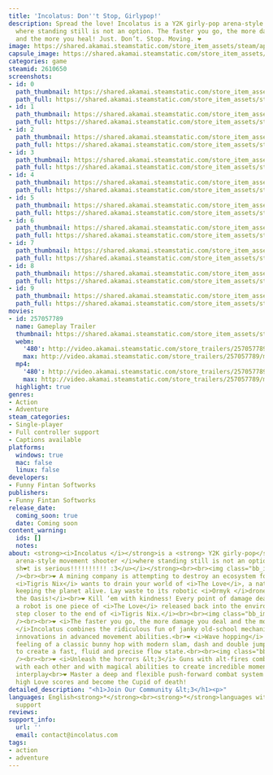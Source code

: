```yaml
---
title: 'Incolatus: Don''t Stop, Girlypop!'
description: Spread the love! Incolatus is a Y2K girly-pop arena-style movement shooter
  where standing still is not an option. The faster you go, the more damage you deal
  and the more you heal! Just. Don’t. Stop. Moving. ❤
image: https://shared.akamai.steamstatic.com/store_item_assets/steam/apps/2610650/header.jpg?t=1732688882
capsule_image: https://shared.akamai.steamstatic.com/store_item_assets/steam/apps/2610650/capsule_231x87.jpg?t=1732688882
categories: game
steamid: 2610650
screenshots:
- id: 0
  path_thumbnail: https://shared.akamai.steamstatic.com/store_item_assets/steam/apps/2610650/ss_39cdb152eecebb882700b2e7a95d4943e0e4381a.600x338.jpg?t=1732688882
  path_full: https://shared.akamai.steamstatic.com/store_item_assets/steam/apps/2610650/ss_39cdb152eecebb882700b2e7a95d4943e0e4381a.1920x1080.jpg?t=1732688882
- id: 1
  path_thumbnail: https://shared.akamai.steamstatic.com/store_item_assets/steam/apps/2610650/ss_7a2ecb0766960ba37cf024476638de051b58b28d.600x338.jpg?t=1732688882
  path_full: https://shared.akamai.steamstatic.com/store_item_assets/steam/apps/2610650/ss_7a2ecb0766960ba37cf024476638de051b58b28d.1920x1080.jpg?t=1732688882
- id: 2
  path_thumbnail: https://shared.akamai.steamstatic.com/store_item_assets/steam/apps/2610650/ss_7f95626b92ee08b7ea846a156fa8a62a751aa98d.600x338.jpg?t=1732688882
  path_full: https://shared.akamai.steamstatic.com/store_item_assets/steam/apps/2610650/ss_7f95626b92ee08b7ea846a156fa8a62a751aa98d.1920x1080.jpg?t=1732688882
- id: 3
  path_thumbnail: https://shared.akamai.steamstatic.com/store_item_assets/steam/apps/2610650/ss_5e01962128b8256909eeb6e050a579afd6842025.600x338.jpg?t=1732688882
  path_full: https://shared.akamai.steamstatic.com/store_item_assets/steam/apps/2610650/ss_5e01962128b8256909eeb6e050a579afd6842025.1920x1080.jpg?t=1732688882
- id: 4
  path_thumbnail: https://shared.akamai.steamstatic.com/store_item_assets/steam/apps/2610650/ss_fdaee89bd3b2cbb07c804a1896e1af72b3f65618.600x338.jpg?t=1732688882
  path_full: https://shared.akamai.steamstatic.com/store_item_assets/steam/apps/2610650/ss_fdaee89bd3b2cbb07c804a1896e1af72b3f65618.1920x1080.jpg?t=1732688882
- id: 5
  path_thumbnail: https://shared.akamai.steamstatic.com/store_item_assets/steam/apps/2610650/ss_e9073e7ace14a9ba9fe5a516dbbe693d1d012881.600x338.jpg?t=1732688882
  path_full: https://shared.akamai.steamstatic.com/store_item_assets/steam/apps/2610650/ss_e9073e7ace14a9ba9fe5a516dbbe693d1d012881.1920x1080.jpg?t=1732688882
- id: 6
  path_thumbnail: https://shared.akamai.steamstatic.com/store_item_assets/steam/apps/2610650/ss_7abc141e96b273dc0e655af12d96e9003f064bca.600x338.jpg?t=1732688882
  path_full: https://shared.akamai.steamstatic.com/store_item_assets/steam/apps/2610650/ss_7abc141e96b273dc0e655af12d96e9003f064bca.1920x1080.jpg?t=1732688882
- id: 7
  path_thumbnail: https://shared.akamai.steamstatic.com/store_item_assets/steam/apps/2610650/ss_1a67d884c3d29f66754080253722a317ca3ed221.600x338.jpg?t=1732688882
  path_full: https://shared.akamai.steamstatic.com/store_item_assets/steam/apps/2610650/ss_1a67d884c3d29f66754080253722a317ca3ed221.1920x1080.jpg?t=1732688882
- id: 8
  path_thumbnail: https://shared.akamai.steamstatic.com/store_item_assets/steam/apps/2610650/ss_57598800e62b3d556372066f6d623d65ac847d72.600x338.jpg?t=1732688882
  path_full: https://shared.akamai.steamstatic.com/store_item_assets/steam/apps/2610650/ss_57598800e62b3d556372066f6d623d65ac847d72.1920x1080.jpg?t=1732688882
- id: 9
  path_thumbnail: https://shared.akamai.steamstatic.com/store_item_assets/steam/apps/2610650/ss_3135aad3ec7a840fd9f18517a96f24779303d2d3.600x338.jpg?t=1732688882
  path_full: https://shared.akamai.steamstatic.com/store_item_assets/steam/apps/2610650/ss_3135aad3ec7a840fd9f18517a96f24779303d2d3.1920x1080.jpg?t=1732688882
movies:
- id: 257057789
  name: Gameplay Trailer
  thumbnail: https://shared.akamai.steamstatic.com/store_item_assets/steam/apps/257057789/movie.293x165.jpg?t=1727145550
  webm:
    '480': http://video.akamai.steamstatic.com/store_trailers/257057789/movie480_vp9.webm?t=1727145550
    max: http://video.akamai.steamstatic.com/store_trailers/257057789/movie_max_vp9.webm?t=1727145550
  mp4:
    '480': http://video.akamai.steamstatic.com/store_trailers/257057789/movie480.mp4?t=1727145550
    max: http://video.akamai.steamstatic.com/store_trailers/257057789/movie_max.mp4?t=1727145550
  highlight: true
genres:
- Action
- Adventure
steam_categories:
- Single-player
- Full controller support
- Captions available
platforms:
  windows: true
  mac: false
  linux: false
developers:
- Funny Fintan Softworks
publishers:
- Funny Fintan Softworks
release_date:
  coming_soon: true
  date: Coming soon
content_warning:
  ids: []
  notes:
about: <strong><i>Incolatus </i></strong>is a <strong> Y2K girly-pop</strong> <i>
  arena-style movement shooter </i>where standing still is not an option! <strong><i><u>This
  sh❤t is serious!!!!!!!!!! :3</u></i></strong><br><br><img class="bb_img" src="https://shared.akamai.steamstatic.com/store_item_assets/steam/apps/2610650/extras/2.gif?t=1732688882"
  /><br><br>❤ A mining company is attempting to destroy an ecosystem for profit. <u>Shocker!</u>
  <i>Tigris Nix</i> wants to drain your world of <i>The Love</i>, a natural force
  keeping the planet alive. Lay waste to its robotic <i>Ormyk </i>drones to heal<i>
  the Oasis!</i><br>❤ Kill ‘em with kindness! Every point of damage dealt against
  a robot is one piece of <i>The Love</i> released back into the environment and one
  step closer to the end of <i>Tigris Nix.</i><br><br><img class="bb_img" src="https://shared.akamai.steamstatic.com/store_item_assets/steam/apps/2610650/extras/1.gif?t=1732688882"
  /><br><br>❤ <i>The faster you go, the more damage you deal and the more you heal!
  </i>Incolatus combines the ridiculous fun of janky old-school mechanics with contemporary
  innovations in advanced movement abilities.<br>❤ <i>Wave hopping</i> combines the
  feeling of a classic bunny hop with modern slam, dash and double jump mechanics
  to create a fast, fluid and precise flow state.<br><br><img class="bb_img" src="https://shared.akamai.steamstatic.com/store_item_assets/steam/apps/2610650/extras/3.gif?t=1732688882"
  /><br><br>❤ <i>Unleash the horrors &lt;3</i> Guns with alt-fires combine symbiotically
  with each other and with magical abilities to create incredible moments of complex
  interplay<br>❤ Master a deep and flexible push-forward combat system to generate
  high Love scores and become the Cupid of death!
detailed_description: "<h1>Join Our Community &lt;3</h1><p>"
languages: English<strong>*</strong><br><strong>*</strong>languages with full audio
  support
reviews:
support_info:
  url: ''
  email: contact@incolatus.com
tags:
- action
- adventure
---
```


